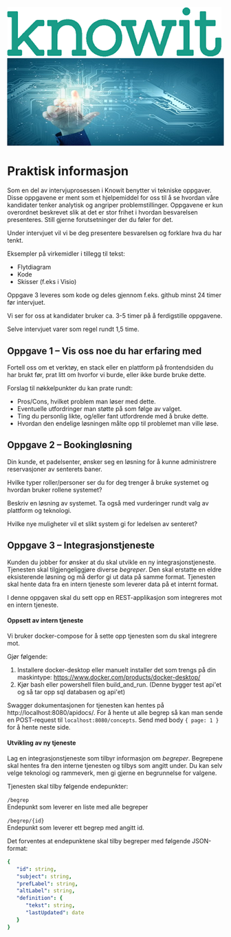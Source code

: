 ![Knowit.png](../Knowit.png)
![Technology.png](../Technology.png)

# Praktisk informasjon

Som en del av intervjuprosessen i Knowit benytter vi tekniske oppgaver. Disse oppgavene er ment som et hjelpemiddel for oss til å se hvordan våre kandidater tenker analytisk og angriper problemstillinger. Oppgavene er kun overordnet beskrevet slik at det er stor frihet i hvordan besvarelsen presenteres. Still gjerne forutsetninger der du føler for det.

Under intervjuet vil vi be deg presentere besvarelsen og forklare hva du har tenkt.

Eksempler på virkemidler i tillegg til tekst:

-   Flytdiagram
-   Kode
-   Skisser (f.eks i Visio)

Oppgave 3 leveres som kode og deles gjennom f.eks. github minst 24 timer før intervjuet.

Vi ser for oss at kandidater bruker ca. 3-5 timer på å ferdigstille oppgavene.

Selve intervjuet varer som regel rundt 1,5 time.

## Oppgave 1 – Vis oss noe du har erfaring med

Fortell oss om et verktøy, en stack eller en plattform på frontendsiden du har brukt før, prat litt om hvorfor vi burde, eller ikke burde bruke dette.

Forslag til nøkkelpunkter du kan prate rundt:

-   Pros/Cons, hvilket problem man løser med dette.
-   Eventuelle utfordringer man støtte på som følge av valget.
-   Ting du personlig likte, og/eller fant utfordrende med å bruke dette.
-   Hvordan den endelige løsningen målte opp til problemet man ville løse.

## Oppgave 2 – Bookingløsning

Din kunde, et padelsenter, ønsker seg en løsning for å kunne administrere reservasjoner av senterets baner.

Hvilke typer roller/personer ser du for deg trenger å bruke systemet og hvordan bruker rollene systemet?

Beskriv en løsning av systemet. Ta også med vurderinger rundt valg av plattform og teknologi.

Hvilke nye muligheter vil et slikt system gi for ledelsen av senteret?

## Oppgave 3 – Integrasjonstjeneste

Kunden du jobber for ønsker at du skal utvikle en ny integrasjonstjeneste. Tjenesten skal tilgjengeliggjøre diverse _begreper_. Den skal erstatte en eldre eksisterende løsning og må derfor gi ut data på samme format. Tjenesten skal hente data fra en intern tjeneste som leverer data på et internt format.

I denne oppgaven skal du sett opp en REST-applikasjon som integreres mot en intern tjeneste.


#### Oppsett av intern tjeneste
Vi bruker docker-compose for å sette opp tjenesten som du skal integrere mot.

Gjør følgende:

1. Installere docker-desktop eller manuelt installer det som trengs på din maskintype:
   https://www.docker.com/products/docker-desktop/
2. Kjør bash eller powershell filen build_and_run.
   (Denne bygger test api'et og så tar opp sql databasen og api'et)

Swagger dokumentasjonen for tjenesten kan hentes på http://localhost:8080/apidocs/.
For å hente ut alle begrep så kan man sende en POST-request til `localhost:8080/concepts`. Send med body `{ page: 1 }` for å hente neste side.

#### Utvikling av ny tjeneste

Lag en integrasjonstjeneste som tilbyr informasjon om _begreper_. Begrepene skal hentes fra den interne tjenesten og tilbys som angitt under.
Du kan selv velge teknologi og rammeverk, men gi gjerne en begrunnelse for valgene.

Tjenesten skal tilby følgende endepunkter:

`/begrep`  
Endepunkt som leverer en liste med alle begreper

`/begrep/{id}`  
Endepunkt som leverer ett begrep med angitt id.

Det forventes at endepunktene skal tilby begreper med følgende JSON-format:
```yaml
{
   "id": string,
   "subject": string,
   "prefLabel": string,
   "altLabel": string,
   "definition": { 
      "tekst": string,
      "lastUpdated": date 
   }
}
```

